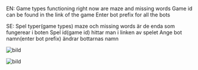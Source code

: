 EN:
Game types functioning right now are maze and missing words
Game id can be found in the link of the game
Enter bot prefix for all the bots

SE:
Spel typer(game types) maze och missing words är de enda som fungerear i boten
Spel id(game id) hittar man i linken av spelet
Ange bot namn(enter bot prefix) ändrar bottarnas namn


![bild](https://user-images.githubusercontent.com/87932425/203985085-311120cd-b505-4f95-90cc-0b0ad9b023d4.png)

![bild](https://user-images.githubusercontent.com/87932425/203985231-1e63ad60-4efd-4cad-a488-47fdc2777810.png)
